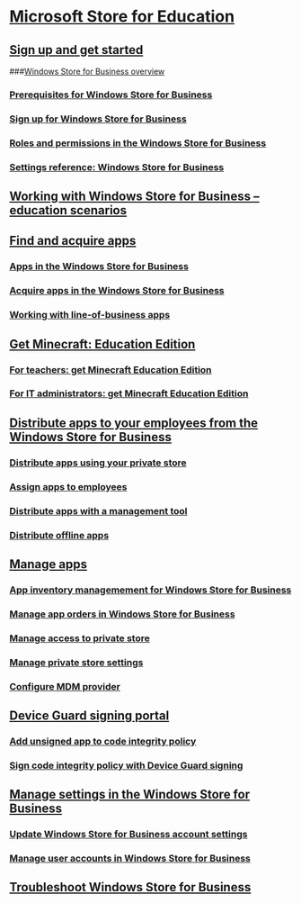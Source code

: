 # [Microsoft Store for Education](/microsoft-store/index?toc=/microsoft-store/education/toc.json)

## [Sign up and get started](/microsoft-store/sign-up-windows-store-for-business-overview?toc=/microsoft-store/education/toc.json)
###[Windows Store for Business overview](/microsoft-store/windows-store-for-business-overview?toc=/microsoft-store/education/toc.json)
### [Prerequisites for Windows Store for Business](/microsoft-store/prerequisites-windows-store-for-business?toc=/microsoft-store/education/toc.json)
### [Sign up for Windows Store for Business](/microsoft-store/sign-up-windows-store-for-business?toc=/microsoft-store/education/toc.json)
### [Roles and permissions in the Windows Store for Business](/microsoft-store/roles-and-permissions-windows-store-for-business?toc=/microsoft-store/education/toc.json)
### [Settings reference: Windows Store for Business](/microsoft-store/settings-reference-windows-store-for-business?toc=/microsoft-store/education/toc.json)
## [Working with Windows Store for Business – education scenarios](/education/windows/education-scenarios-store-for-business?toc=/microsoft-store/education/toc.json)
## [Find and acquire apps](/microsoft-store/find-and-acquire-apps-overview?toc=/microsoft-store/education/toc.json)
### [Apps in the Windows Store for Business](/microsoft-store/apps-in-windows-store-for-business?toc=/microsoft-store/education/toc.json)
### [Acquire apps in the Windows Store for Business](/microsoft-store/acquire-apps-windows-store-for-business?toc=/microsoft-store/education/toc.json)
### [Working with line-of-business apps](/microsoft-store/working-with-line-of-business-apps?toc=/microsoft-store/education/toc.json)
## [Get Minecraft: Education Edition](/education/windows/get-minecraft-for-education?toc=/microsoft-store/education/toc.json)
### [For teachers: get Minecraft Education Edition](/education/windows/teacher-get-minecraft?toc=/microsoft-store/education/toc.json)
### [For IT administrators: get Minecraft Education Edition](/education/windows/school-get-minecraft?toc=/microsoft-store/education/toc.json)
## [Distribute apps to your employees from the Windows Store for Business](/microsoft-store/distribute-apps-to-your-employees-windows-store-for-business?toc=/microsoft-store/education/toc.json)
### [Distribute apps using your private store](/microsoft-store/distribute-apps-from-your-private-store?toc=/microsoft-store/education/toc.json)
### [Assign apps to employees](/microsoft-store/assign-apps-to-employees?toc=/microsoft-store/education/toc.json)
### [Distribute apps with a management tool](/microsoft-store/distribute-apps-with-management-tool?toc=/microsoft-store/education/toc.json)
### [Distribute offline apps](/microsoft-store/distribute-offline-apps?toc=/microsoft-store/education/toc.json)
## [Manage apps](/microsoft-store/manage-apps-windows-store-for-business-overview?toc=/microsoft-store/education/toc.json)
### [App inventory managemement for Windows Store for Business](/microsoft-store/app-inventory-management-windows-store-for-business?toc=/microsoft-store/education/toc.json)
### [Manage app orders in Windows Store for Business](/microsoft-store/manage-orders-windows-store-for-business?toc=/microsoft-store/education/toc.json)
### [Manage access to private store](/microsoft-store/manage-access-to-private-store?toc=/microsoft-store/education/toc.json)
### [Manage private store settings](/microsoft-store/manage-private-store-settings?toc=/microsoft-store/education/toc.json)
### [Configure MDM provider](/microsoft-store/configure-mdm-provider-windows-store-for-business?toc=/microsoft-store/education/toc.json)
## [Device Guard signing portal](/microsoft-store/device-guard-signing-portal?toc=/microsoft-store/education/toc.json)
### [Add unsigned app to code integrity policy](/microsoft-store/add-unsigned-app-to-code-integrity-policy?toc=/microsoft-store/education/toc.json)
### [Sign code integrity policy with Device Guard signing](/microsoft-store/sign-code-integrity-policy-with-device-guard-signing?toc=/microsoft-store/education/toc.json)
## [Manage settings in the Windows Store for Business](/microsoft-store/manage-settings-windows-store-for-business?toc=/microsoft-store/education/toc.json)
### [Update Windows Store for Business account settings](/microsoft-store/update-windows-store-for-business-account-settings?toc=/microsoft-store/education/toc.json)
### [Manage user accounts in Windows Store for Business](/microsoft-store/manage-users-and-groups-windows-store-for-business?toc=/microsoft-store/education/toc.json)
## [Troubleshoot Windows Store for Business](/microsoft-store/troubleshoot-windows-store-for-business?toc=/microsoft-store/education/toc.json)


